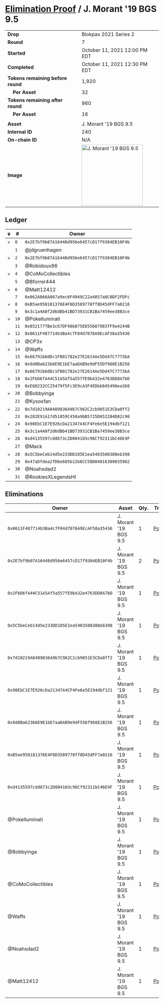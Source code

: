# [Elimination Proof](./readme.md) / J. Morant &#039;19 BGS 9.5

|||
|---|---|
| **Drop** | Blokpax 2021 Series 2 |
| **Round** | 7 |
| **Started** | October 11, 2021 12:00 PM EDT |
| **Completed** | October 11, 2021 12:30 PM EDT |
| **Tokens remaining before round** | 1,920 |
| **&nbsp;&nbsp;&nbsp;&nbsp;Per Asset** | 32 |
| **Tokens remaining after round** | 960 |
| **&nbsp;&nbsp;&nbsp;&nbsp;Per Asset** | 16 |
| | |
| **Asset** | J. Morant &#039;19 BGS 9.5 |
| **Internal ID** | 240 |
| **On-chain ID** | N/A |
| **Image** | <img src="https://tcdn.blokpax.com/9484ebfa-631c-4d33-a0d0-bc6e50369c9d/9bad268c249f44f0fb4696a370126994a8acb863a12cb4460d9c4b329241e551.jpg" height="200" alt="J. Morant &#039;19 BGS 9.5" /> |

## Ledger

| 💀 | # | Owner |
| --- | --- | --- |
| 💀 | `0` | `0x2E7bf9b07A16448d956e6457cD17f9384EB10F4b` |
|  | `1` | @jdgruenhagen |
| 💀 | `2` | `0x2E7bf9b07A16448d956e6457cD17f9384EB10F4b` |
|  | `3` | @Robidoux86 |
| 💀 | `4` | @CoMoCollectibles |
|  | `5` | @Bforrer444 |
| 💀 | `6` | @Matt12412 |
|  | `7` | `0x062A866A067a9ec6F4949C22a4857a8C0DF2FDFc` |
| 💀 | `8` | `0xB5ae950181376E4F8D3589770ff8D45dFF7a0216` |
|  | `9` | `0x3c1a4A0f2d6dBb41BD73931CB1Ba7459ee38B3ce` |
| 💀 | `10` | @Pokelluminati |
|  | `11` | `0x852177fBe3c67DF48b875E655687983fF9a4244B` |
| 💀 | `12` | `0x0611F487714b3Ba4c7F84d7076A9EcAF58a35436` |
|  | `13` | @CP3x |
| 💀 | `14` | @Waffs |
|  | `15` | `0x66791b6dDc1FB01782e27E2614Ae5Dd47C7773bA` |
| 💀 | `16` | `0x9d8Ba623b6E9E1bE7aaDAB9e9dF55Df960E1B256` |
|  | `17` | `0x66791b6dDc1FB01782e27E2614Ae5Dd47C7773bA` |
| 💀 | `18` | `0x2FbD6fA44C51A5Af5a557fE9bA32e4763DD8A7bD` |
|  | `19` | `0xE08232CC25479f5Fc3E9cA3F4EDbb045490ea360` |
| 💀 | `20` | @Bobbyinga |
|  | `21` | @Kysoxfan |
| 💀 | `22` | `0x7d10219A8489836A9b7C962C2cb9051E3CDa0ff2` |
|  | `23` | `0x282E91A17d51859C450a9bB5725D652284D02c90` |
| 💀 | `24` | `0x90EbC1E7E926cDa21347A4CF4Fe6e5E194dbf121` |
|  | `25` | `0x3c1a4A0f2d6dBb41BD73931CB1Ba7459ee38B3ce` |
| 💀 | `26` | `0xd4135597cdd673c2D004103c96Cf92311bC46E4F` |
|  | `27` | @Mack |
| 💀 | `28` | `0x5C5beCeb14d5e233DD185E1ea5403500388eb398` |
|  | `29` | `0x47aDfdea2fD6e685b12b6CC58D04016309035902` |
| 💀 | `30` | @Noahsdad2 |
|  | `31` | @RookiesXLegendsHI |


## Eliminations

| Owner | Asset | Qty. | Transaction |
| --- | --- | --- | --- |
| `0x0611F487714b3Ba4c7F84d7076A9EcAF58a35436` | J. Morant '19 BGS 9.5 | 1 | [Polygonscan](https://polygonscan.com/tx/0xf8c2cb0e421f8a49bb029c1f2b3626d95f4b4b88cd729b926c91c818c27aa547) |
| `0x2E7bf9b07A16448d956e6457cD17f9384EB10F4b` | J. Morant '19 BGS 9.5 | 2 | [Polygonscan](https://polygonscan.com/tx/0xf9754c9fff3a24e03552701b47e6b90924d0ed9b3dd05555ed3c35ab854a7b2b) |
| `0x2FbD6fA44C51A5Af5a557fE9bA32e4763DD8A7bD` | J. Morant '19 BGS 9.5 | 1 | [Polygonscan](https://polygonscan.com/tx/0x125d0d49da9df604301666f2e9c1789ec6fc80368762592882f42aaead9b769a) |
| `0x5C5beCeb14d5e233DD185E1ea5403500388eb398` | J. Morant '19 BGS 9.5 | 1 | [Polygonscan](https://polygonscan.com/tx/0x8b0dbdc16b19042bfea908dc5373ff92c8f373b809d620df13a20bb21a1fc9f6) |
| `0x7d10219A8489836A9b7C962C2cb9051E3CDa0ff2` | J. Morant '19 BGS 9.5 | 1 | [Polygonscan](https://polygonscan.com/tx/0xc1ea0ae3bbcb75d84a366d223ab0280c672e9ac6198542949350f6a8f91687a5) |
| `0x90EbC1E7E926cDa21347A4CF4Fe6e5E194dbf121` | J. Morant '19 BGS 9.5 | 1 | [Polygonscan](https://polygonscan.com/tx/0x2cd909ba8a7f58aa498c3b4944709f2115b5fa1aa32ac119f5e221f17e91d906) |
| `0x9d8Ba623b6E9E1bE7aaDAB9e9dF55Df960E1B256` | J. Morant '19 BGS 9.5 | 1 | [Polygonscan](https://polygonscan.com/tx/0x87c9d902b8e81611f8d66141b95eab43ade6069f994c49038f25365ef5134812) |
| `0xB5ae950181376E4F8D3589770ff8D45dFF7a0216` | J. Morant '19 BGS 9.5 | 1 | [Polygonscan](https://polygonscan.com/tx/0x412ffcb276f61ee65514dc1bf2faae39191b7c91f75046958fed9bff7186527f) |
| `0xd4135597cdd673c2D004103c96Cf92311bC46E4F` | J. Morant '19 BGS 9.5 | 1 | [Polygonscan](https://polygonscan.com/tx/0x2857329d70201c6356da42181c1e9298d0784208fe89734fc398f6b65aa4354c) |
| @Pokelluminati | J. Morant '19 BGS 9.5 | 1 | [Polygonscan](https://polygonscan.com/tx/0x957a8ce3b43308d63f19baadae906d2b39bc8b6ff28ee7cb0c611b73889a995b) |
| @Bobbyinga | J. Morant '19 BGS 9.5 | 1 | [Polygonscan](https://polygonscan.com/tx/0xc2cacfd3a77f545603e826d5666524b46f44b055e041ab0f51ef0912da9de24f) |
| @CoMoCollectibles | J. Morant '19 BGS 9.5 | 1 | [Polygonscan](https://polygonscan.com/tx/0x8799b68b73d54d9b52d8f8c4553fc9390ecabf54be18d004219ed25266366fac) |
| @Waffs | J. Morant '19 BGS 9.5 | 1 | [Polygonscan](https://polygonscan.com/tx/0xa0feee78438662d4bab51c4181752e2fe24068011ef9b626cf9d8194f732e87a) |
| @Noahsdad2 | J. Morant '19 BGS 9.5 | 1 | [Polygonscan](https://polygonscan.com/tx/0xb327d6504552188b44857f1b5008be4d616b99129a17b2a855b3638d7de0470a) |
| @Matt12412 | J. Morant '19 BGS 9.5 | 1 | [Polygonscan](https://polygonscan.com/tx/0xc9a12c9f3882b606d71b2b6ef7d6ff366b54a175b51887eb19a67041ca07b74d) |
